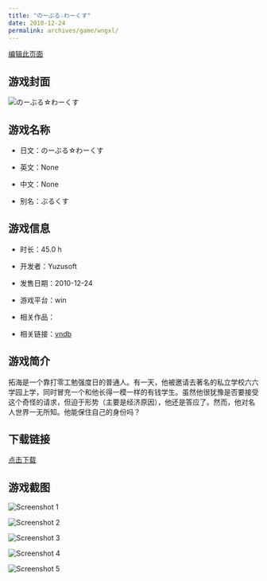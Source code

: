 ```yaml
---
title: "のーぶる☆わーくす"
date: 2010-12-24
permalink: archives/game/wngxl/
---
```

[编辑此页面](https://github.com/ACG-3/ADV3-source/blob/main/source/_posts/%E3%81%AE%E3%83%BC%E3%81%B6%E3%82%8B%E2%98%86%E3%82%8F%E3%83%BC%E3%81%8F%E3%81%99.md)

## 游戏封面

![のーぶる☆わーくす](https://pan.timero.xyz/d/onedrive/img_lib_001/%E3%81%AE%E3%83%BC%E3%81%B6%E3%82%8B%E2%98%86%E3%82%8F%E3%83%BC%E3%81%8F%E3%81%99_cover.avif)


## 游戏名称

- 日文：のーぶる☆わーくす
- 英文：None
- 中文：None

- 别名：ぶるくす


## 游戏信息

- 时长：45.0 h
- 开发者：Yuzusoft
- 发售日期：2010-12-24
- 游戏平台：win
- 相关作品：

- 相关链接：[vndb](https://vndb.org/v4806)


## 游戏简介

拓海是一个靠打零工勉强度日的普通人。有一天，他被邀请去著名的私立学校六六学园上学，同时冒充一个和他长得一模一样的有钱学生。虽然他很犹豫是否要接受这个奇怪的请求，但迫于形势（主要是经济原因），他还是答应了。然而，他对名人世界一无所知。他能保住自己的身份吗？




## 下载链接

[点击下载](https://pan.timero.xyz/onedrive/adv_lib_001/%E3%81%AE%E3%83%BC%E3%81%B6%E3%82%8B%E2%98%86%E3%82%8F%E3%83%BC%E3%81%8F%E3%81%99)


## 游戏截图


![Screenshot 1](https://pan.timero.xyz/d/onedrive/img_lib_001/%E3%81%AE%E3%83%BC%E3%81%B6%E3%82%8B%E2%98%86%E3%82%8F%E3%83%BC%E3%81%8F%E3%81%99_Screenshot_1.avif)

![Screenshot 2](https://pan.timero.xyz/d/onedrive/img_lib_001/%E3%81%AE%E3%83%BC%E3%81%B6%E3%82%8B%E2%98%86%E3%82%8F%E3%83%BC%E3%81%8F%E3%81%99_Screenshot_2.avif)

![Screenshot 3](https://pan.timero.xyz/d/onedrive/img_lib_001/%E3%81%AE%E3%83%BC%E3%81%B6%E3%82%8B%E2%98%86%E3%82%8F%E3%83%BC%E3%81%8F%E3%81%99_Screenshot_3.avif)

![Screenshot 4](https://pan.timero.xyz/d/onedrive/img_lib_001/%E3%81%AE%E3%83%BC%E3%81%B6%E3%82%8B%E2%98%86%E3%82%8F%E3%83%BC%E3%81%8F%E3%81%99_Screenshot_4.avif)

![Screenshot 5](https://pan.timero.xyz/d/onedrive/img_lib_001/%E3%81%AE%E3%83%BC%E3%81%B6%E3%82%8B%E2%98%86%E3%82%8F%E3%83%BC%E3%81%8F%E3%81%99_Screenshot_5.avif)

